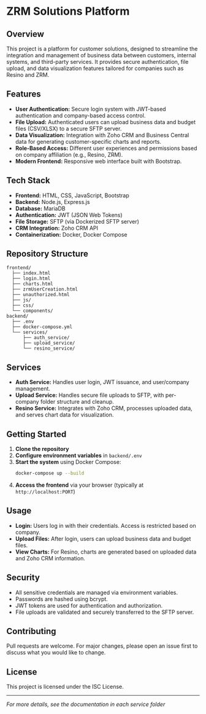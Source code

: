 # ZRM Solutions Platform

## Overview

This project is a platform for customer solutions, designed to streamline the integration and management of business data between customers, internal systems, and third-party services. It provides secure authentication, file upload, and data visualization features tailored for companies such as Resino and ZRM.

## Features

- **User Authentication:** Secure login system with JWT-based authentication and company-based access control.
- **File Upload:** Authenticated users can upload business data and budget files (CSV/XLSX) to a secure SFTP server.
- **Data Visualization:** Integration with Zoho CRM and Business Central data for generating customer-specific charts and reports.
- **Role-Based Access:** Different user experiences and permissions based on company affiliation (e.g., Resino, ZRM).
- **Modern Frontend:** Responsive web interface built with Bootstrap.

## Tech Stack

- **Frontend:** HTML, CSS, JavaScript, Bootstrap
- **Backend:** Node.js, Express.js
- **Database:** MariaDB
- **Authentication:** JWT (JSON Web Tokens)
- **File Storage:** SFTP (via Dockerized SFTP server)
- **CRM Integration:** Zoho CRM API
- **Containerization:** Docker, Docker Compose

## Repository Structure

```
frontend/
  ├── index.html
  ├── login.html
  ├── charts.html
  ├── zrmUserCreation.html
  ├── unauthorized.html
  ├── js/
  ├── css/
  └── components/
backend/
  ├── .env
  ├── docker-compose.yml
  └── services/
      ├── auth_service/
      ├── upload_service/
      └── resino_service/
```

## Services

- **Auth Service:** Handles user login, JWT issuance, and user/company management.
- **Upload Service:** Handles secure file uploads to SFTP, with per-company folder structure and cleanup.
- **Resino Service:** Integrates with Zoho CRM, processes uploaded data, and serves chart data for visualization.

## Getting Started

1. **Clone the repository**
2. **Configure environment variables** in `backend/.env`
3. **Start the system** using Docker Compose:
   ```sh
   docker-compose up --build
   ```
4. **Access the frontend** via your browser (typically at `http://localhost:PORT`)

## Usage

- **Login:** Users log in with their credentials. Access is restricted based on company.
- **Upload Files:** After login, users can upload business data and budget files.
- **View Charts:** For Resino, charts are generated based on uploaded data and Zoho CRM information.

## Security

- All sensitive credentials are managed via environment variables.
- Passwords are hashed using bcrypt.
- JWT tokens are used for authentication and authorization.
- File uploads are validated and securely transferred to the SFTP server.

## Contributing

Pull requests are welcome. For major changes, please open an issue first to discuss what you would like to change.

## License

This project is licensed under the ISC License.

---

*For more details, see the documentation in each service folder* 